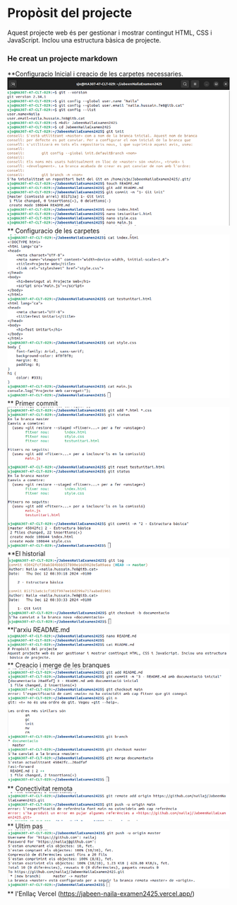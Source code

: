 # Propòsit del projecte
Aquest projecte web és per gestionar i mostrar contingut HTML, CSS i JavaScript. Inclou una estructura bàsica de projecte.
### He creat un projecte markdown
**Configuracio Inicial i creacio de les carpetes necessaries.
![imatge1](images/imatge1.png)
** Configuracio de les carpetes
![imatge2](images/imatge2.png)
** Primer commit
![imatge3](images/imatge3.png)
**El historial
![imatge4](images/imatge4.png)
**l'arxiu README.md
![imatge5](images/imatge5.png)
** Creacio i merge de les branques
![imatge6](images/imatge6.png)
** Conectivitat remota
![imatge7](images/imatge7.png)
** Ultim pas
![imatge8](images/imatge8.png)
** l'Enllaç Vercel
(https://jabeen-naila-examen2425.vercel.app/)



